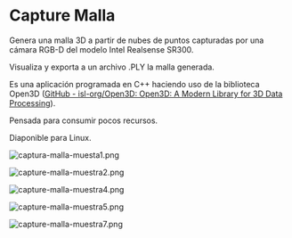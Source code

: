 

# Capture Malla

Genera una malla 3D a partir de nubes de puntos capturadas por una cámara RGB-D del modelo Intel Realsense SR300.

Visualiza y exporta a un archivo .PLY la malla generada.

Es una aplicación programada en C++ haciendo uso de la biblioteca Open3D ([GitHub - isl-org/Open3D: Open3D: A Modern Library for 3D Data Processing](https://github.com/isl-org/Open3D)).

Pensada para consumir pocos recursos.

Diaponible para Linux.



![captura-malla-muesta1.png](/home/maxdmian/Escritorio/captura-malla-muesta1.png)

![capture-malla-muestra2.png](/home/maxdmian/MEGA/Álbumes/no%20clasificadas/capture-malla-muestra2.png)



![capture-malla-muestra4.png](/home/maxdmian/MEGA/Álbumes/no%20clasificadas/capture-malla-muestra4.png)

![capture-malla-muestra5.png](/home/maxdmian/MEGA/Álbumes/no%20clasificadas/capture-malla-muestra5.png)

![capture-malla-muestra7.png](/home/maxdmian/MEGA/Álbumes/no%20clasificadas/capture-malla-muestra7.png)





